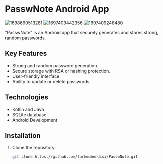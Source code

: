 # PasswNote Android App

![1698690513281](https://github.com/turkmuhendisi/PasswNote/assets/116950260/cf973146-9ceb-4215-bb16-b868e2820270)
![1697409442356](https://github.com/turkmuhendisi/PasswNote/assets/116950260/7d0a2826-7339-40c3-9342-4de22bd3d5c0)
![1697409248480](https://github.com/turkmuhendisi/PasswNote/assets/116950260/f7f9deda-abb3-4231-a32c-99b5a423059d)




"PasswNote" is an Android app that securely generates and stores strong, random passwords.

## Key Features

- Strong and random password generation.
- Secure storage with RSA or hashing protection.
- User-friendly interface.
- Ability to update or delete passwords.

## Technologies

- Kotlin and Java
- SQLite database
- Android Development

## Installation

1. Clone the repository:
   ```sh
   git clone https://github.com/turkmuhendisi/PasswNote.git

